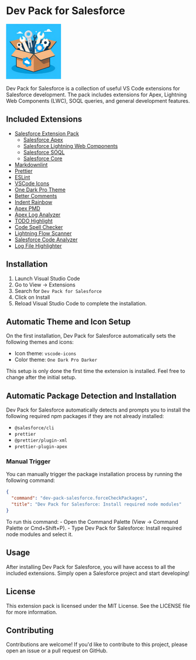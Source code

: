# Dev Pack for Salesforce

<img src="./assets/dev-tools-icon.jpg" height="150px"/>

Dev Pack for Salesforce is a collection of useful VS Code extensions for Salesforce development. The pack includes extensions for Apex, Lightning Web Components (LWC), SOQL queries, and general development features.

## Included Extensions

- [Salesforce Extension Pack](https://marketplace.visualstudio.com/items?itemName=salesforce.salesforcedx-vscode)
  - [Salesforce Apex](https://marketplace.visualstudio.com/items?itemName=salesforce.salesforcedx-vscode-apex)
  - [Salesforce Lightning Web Components](https://marketplace.visualstudio.com/items?itemName=salesforce.salesforcedx-vscode-lwc)
  - [Salesforce SOQL](https://marketplace.visualstudio.com/items?itemName=salesforce.salesforcedx-vscode-soql)
  - [Salesforce Core](https://marketplace.visualstudio.com/items?itemName=salesforce.salesforcedx-vscode-core)
- [Markdownlint](https://marketplace.visualstudio.com/items?itemName=DavidAnson.vscode-markdownlint)
- [Prettier](https://marketplace.visualstudio.com/items?itemName=esbenp.prettier-vscode)
- [ESLint](https://marketplace.visualstudio.com/items?itemName=dbaeumer.vscode-eslint)
- [VSCode Icons](https://marketplace.visualstudio.com/items?itemName=vscode-icons-team.vscode-icons)
- [One Dark Pro Theme](https://marketplace.visualstudio.com/items?itemName=zhuangtongfa.Material-theme)
- [Better Comments](https://marketplace.visualstudio.com/items?itemName=aaron-bond.better-comments)
- [Indent Rainbow](https://marketplace.visualstudio.com/items?itemName=oderwat.indent-rainbow)
- [Apex PMD](https://marketplace.visualstudio.com/items?itemName=chuckjonas.apex-pmd)
- [Apex Log Analyzer](https://marketplace.visualstudio.com/items?itemName=financialforce.lana)
- [TODO Highlight](https://marketplace.visualstudio.com/items?itemName=wayou.vscode-todo-highlight)
- [Code Spell Checker](https://marketplace.visualstudio.com/items?itemName=streetsidesoftware.code-spell-checker)
- [Lightning Flow Scanner](https://marketplace.visualstudio.com/items?itemName=ForceConfigControl.lightningflowscanner)
- [Salesforce Code Analyzer](https://marketplace.visualstudio.com/items?itemName=salesforce.sfdx-code-analyzer-vscode)
- [Log File Highlighter](https://marketplace.visualstudio.com/items?itemName=emilast.LogFileHighlighter)

## Installation

1. Launch Visual Studio Code
2. Go to View → Extensions
3. Search for `Dev Pack for Salesforce`
4. Click on Install
5. Reload Visual Studio Code to complete the installation.

## Automatic Theme and Icon Setup

On the first installation, Dev Pack for Salesforce automatically sets the following themes and icons:

- Icon theme: `vscode-icons`
- Color theme: `One Dark Pro Darker`

This setup is only done the first time the extension is installed. Feel free to change after the initial setup.

## Automatic Package Detection and Installation

Dev Pack for Salesforce automatically detects and prompts you to install the following required npm packages if they are not already installed:

- `@salesforce/cli`
- `prettier`
- `@prettier/plugin-xml`
- `prettier-plugin-apex`

### Manual Trigger

You can manually trigger the package installation process by running the following command:

```json
{
  "command": "dev-pack-salesforce.forceCheckPackages",
  "title": "Dev Pack for Salesforce: Install required node modules"
}
```

To run this command: - Open the Command Palette (View → Command Palette or Cmd+Shift+P). - Type Dev Pack for Salesforce: Install required node modules and select it.

## Usage

After installing Dev Pack for Salesforce, you will have access to all the included extensions. Simply open a Salesforce project and start developing!

## License

This extension pack is licensed under the MIT License. See the LICENSE file for more information.

## Contributing

Contributions are welcome! If you'd like to contribute to this project, please open an issue or a pull request on GitHub.
